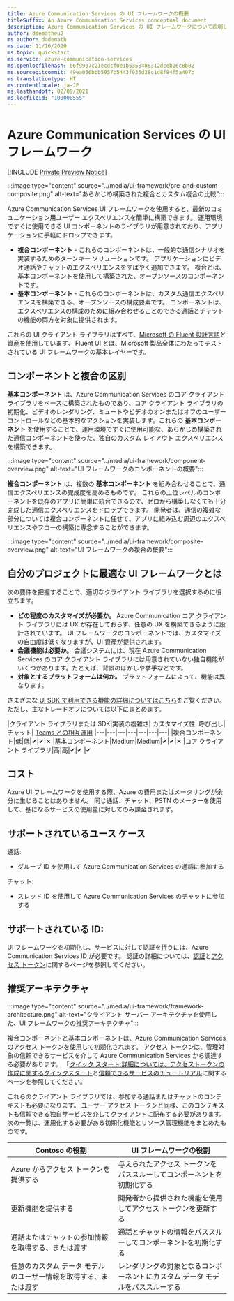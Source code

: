 ```yaml
---
title: Azure Communication Services の UI フレームワークの概要
titleSuffix: An Azure Communication Services conceptual document
description: Azure Communication Services の UI フレームワークについて説明します
author: ddematheu2
ms.author: dademath
ms.date: 11/16/2020
ms.topic: quickstart
ms.service: azure-communication-services
ms.openlocfilehash: b6f9987c21ecdcf0e1b5358486312dceb26c8b82
ms.sourcegitcommit: 49ea056bbb5957b5443f035d28c1d8f84f5a407b
ms.translationtype: HT
ms.contentlocale: ja-JP
ms.lasthandoff: 02/09/2021
ms.locfileid: "100008555"
---
```

# <a name="azure-communication-services-ui-framework"></a>Azure Communication Services の UI フレームワーク

[!INCLUDE [Private Preview Notice](../../includes/private-preview-include.md)]

:::image type="content" source="../media/ui-framework/pre-and-custom-composite.png" alt-text="あらかじめ構築された複合とカスタム複合の比較":::

Azure Communication Services UI フレームワークを使用すると、最新のコミュニケーション用ユーザー エクスペリエンスを簡単に構築できます。 運用環境ですぐに使用できる UI コンポーネントのライブラリが用意されており、アプリケーションに手軽にドロップできます。

- **複合コンポーネント** - これらのコンポーネントは、一般的な通信シナリオを実装するためのターンキー ソリューションです。 アプリケーションにビデオ通話やチャットのエクスペリエンスをすばやく追加できます。 複合とは、基本コンポーネントを使用して構築された、オープンソースのコンポーネントです。
- **基本コンポーネント** - これらのコンポーネントは、カスタム通信エクスペリエンスを構築できる、オープンソースの構成要素です。 コンポーネントは、エクスペリエンスの構成のために組み合わせることのできる通話とチャットの機能の両方を対象に提供されます。 

これらの UI クライアント ライブラリはすべて、[Microsoft の Fluent 設計言語](https://developer.microsoft.com/fluentui/)と資産を使用しています。 Fluent UI とは、Microsoft 製品全体にわたってテストされている UI フレームワークの基本レイヤーです。

## <a name="differentiating-components-and-composites"></a>**コンポーネントと複合の区別**

**基本コンポーネント** は、Azure Communication Services のコア クライアント ライブラリをベースに構築されたものであり、コア クライアント ライブラリの初期化、ビデオのレンダリング、ミュートやビデオのオンまたはオフのユーザー コントロールなどの基本的なアクションを実装します。これらの **基本コンポーネント** を使用することで、運用環境ですぐに使用可能な、あらかじめ構築された通信コンポーネントを使った、独自のカスタム レイアウト エクスペリエンスを構築できます。

:::image type="content" source="../media/ui-framework/component-overview.png" alt-text="UI フレームワークのコンポーネントの概要":::

**複合コンポーネント** は、複数の **基本コンポーネント** を組み合わせることで、通信エクスペリエンスの完成度を高めるものです。 これらの上位レベルのコンポーネントを既存のアプリに簡単に統合できるので、ゼロから構築しなくても十分完成した通信エクスペリエンスをドロップできます。 開発者は、通信の複雑な部分については複合コンポーネントに任せて、アプリに組み込む周辺のエクスペリエンスやフローの構築に専念することができます。

:::image type="content" source="../media/ui-framework/composite-overview.png" alt-text="UI フレームワークの複合の概要":::

## <a name="what-ui-framework-is-best-for-my-project"></a>自分のプロジェクトに最適な UI フレームワークとは

次の要件を把握することで、適切なクライアント ライブラリを選択するのに役立ちます。

- **どの程度のカスタマイズが必要か。** Azure Communication コア クライアント ライブラリには UX が存在しておらず、任意の UX を構築できるように設計されています。 UI フレームワークのコンポーネントでは、カスタマイズの自由度は低くなりますが、UI 資産が提供されます。
- **会議機能は必要か。** 会議システムには、現在 Azure Communication Services のコア クライアント ライブラリには用意されていない独自機能がいくつかあります。たとえば、背景のぼかしや挙手などです。
- **対象とするプラットフォームは何か。** プラットフォームによって、機能は異なります。

さまざまな [UI SDK で利用できる機能の詳細についてはこちら](ui-sdk-features.md)をご覧ください。ただし、主なトレードオフについては以下にまとめます。

|クライアント ライブラリまたは SDK|実装の複雑さ|    カスタマイズ性|  呼び出し| チャット| [Teams との相互運用](./../teams-interop.md)
|---|---|---|---|---|---|---|
|複合コンポーネント|低|低|✔|✔|✕
|基本コンポーネント|Medium|Medium|✔|✔|✕
|コア クライアント ライブラリ|高|高|✔|✔ |✔

## <a name="cost"></a>コスト

Azure UI フレームワークを使用する際、Azure の費用またはメータリングが余分に生じることはありません。 同じ通話、チャット、PSTN のメーターを使用して、基になるサービスの使用量に対してのみ課金されます。

## <a name="supported-use-cases"></a>サポートされているユース ケース

通話:

- グループ ID を使用して Azure Communication Services の通話に参加する

チャット:

- スレッド ID を使用して Azure Communication Services のチャットに参加する

## <a name="supported-identities"></a>サポートされている ID:

UI フレームワークを初期化し、サービスに対して認証を行うには、Azure Communication Services ID が必要です。 認証の詳細については、[認証](../authentication.md)と[アクセス トークン](../../quickstarts/access-tokens.md)に関するページを参照してください。


## <a name="recommended-architecture"></a>推奨アーキテクチャ 

:::image type="content" source="../media/ui-framework/framework-architecture.png" alt-text="クライアント サーバー アーキテクチャを使用した、UI フレームワークの推奨アーキテクチャ":::

複合コンポーネントと基本コンポーネントは、Azure Communication Services のアクセス トークンを使用して初期化されます。 アクセス トークンは、管理対象の信頼できるサービスを介して Azure Communication Services から調達する必要があります。 「[クイック スタート:詳細については、アクセストークンの作成に関するクイックスタート](../../quickstarts/access-tokens.md)と[信頼できるサービスのチュートリアル](../../tutorials/trusted-service-tutorial.md)に関するページを参照してください。

これらのクライアント ライブラリでは、参加する通話またはチャットのコンテキストも必要になります。 ユーザー アクセス トークンと同様、このコンテキストも信頼できる独自サービスを介してクライアントに配布する必要があります。 次の一覧は、運用化する必要がある初期化機能とリソース管理機能をまとめたものです。

| Contoso の役割                                 | UI フレームワークの役割                         |
|----------------------------------------------------------|-----------------------------------------------------------------|
| Azure からアクセス トークンを提供する                    | 与えられたアクセス トークンをパススルーしてコンポーネントを初期化する        |
| 更新機能を提供する                                 | 開発者から提供された機能を使用してアクセス トークンを更新する          |
| 通話またはチャットの参加情報を取得する、または渡す          | 通話とチャットの情報をパススルーしてコンポーネントを初期化する |
| 任意のカスタム データ モデルのユーザー情報を取得する、または渡す | レンダリングの対象となるコンポーネントにカスタム データ モデルをパススルーする          |
